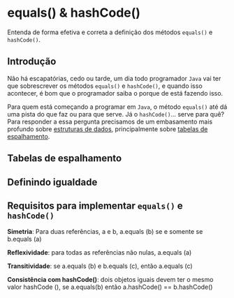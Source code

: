
# equals() & hashCode()

Entenda de forma efetiva e correta a definição dos métodos `equals()` e `hashCode()`.

## Introdução

Não há escapatórias, cedo ou tarde, um dia todo programador `Java` vai ter que sobrescrever os métodos `equals()` e `hashCode()`, e quando isso acontecer, é bom que o programador saiba o porque de está fazendo isso.

Para quem está começando a programar em `Java`, o método `equals()` até dá uma pista do que faz ou para que serve. Já o `hashCode()`... serve para quê? Para responder a essa pergunta precisamos de um embasamento mais profundo sobre [estruturas de dados](https://pt.wikipedia.org/wiki/Estrutura_de_dados), principalmente sobre [tabelas de espalhamento](https://pt.wikipedia.org/wiki/Tabela_de_dispers%C3%A3o).

## Tabelas de espalhamento



## Definindo igualdade



## Requisitos para implementar `equals()` e `hashCode()`

**Simetria**: Para duas referências, a e b, a.equals (b) se e somente se b.equals (a)

**Reflexividade**: para todas as referências não nulas, a.equals (a)

**Transitividade**: se a.equals (b) e b.equals (c), então a.equals (c)

**Consistência com hashCode()**: dois objetos iguais devem ter o mesmo valor hashCode (), se a.equals(b) então a.hashCode() == b.hashCode()
